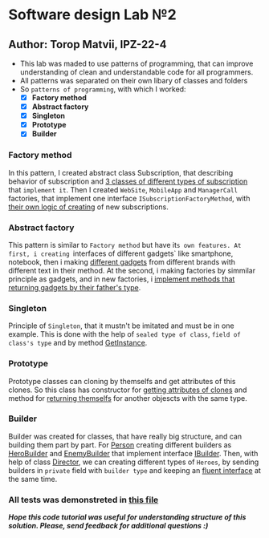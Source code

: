 # Software design Lab №2 
## Author: Torop Matvii, IPZ-22-4

- This lab was maded to use patterns of programming, that can improve understanding of clean and understandable code for all programmers.
- All patterns was separated on their own libary of classes and folders 
- So `patterns of programming`, with which I worked:
  - [x] **Factory method**
  - [x] **Abstract factory**
  - [x] **Singleton**
  - [x] **Prototype**
  - [x] **Builder**
### Factory method
In this pattern, I created abstract class Subscription, that describing behavior of subscription and [3 classes of different types of subscription](./Subscription/Subscriptions.cs#L19-L71) that `implement it`. Then I created `WebSite`, `MobileApp` and `ManagerCall` factories, that implement one interface `ISubscriptionFactoryMethod`, with [their own logic of creating](./Subscription/Factories.cs) of new subscriptions.
### Abstract factory
This pattern is similar to `Factory method` but have it`s own features. At first, i creating `interfaces of different gadgets` like smartphone, notebook, then i making [different gadgets](./AbstractFactory/Gadgets.cs#L18-L60) from different brands with different text in their method. At the second, i making factories by simmilar principle as gadgets, and in new factories, i [implement methods that returning gadgets by their father's type](./AbstractFactory/Factories.cs#L17-L50).
### Singleton
Principle of `Singleton`, that it mustn't be imitated and must be in one example. This is done with the help of `sealed type of class`, `field of class's type` and by method [GetInstance](./Singleton/Singleton.cs#L14-L27).
### Prototype
Prototype classes can cloning by themselfs and get attributes of this clones. So this class has constructor for [getting attributes of clones](./Prototypes/Prototypes.cs#L27-L38) and method for [returning themselfs](./Prototypes/Prototypes.cs#L40-L43) for another objescts with the same type.
### Builder
Builder was created for classes, that have really big structure, and can building them part by part. For [Person](./Builder/Person.cs) creating different builders as [HeroBuilder](./Builder/HeroBuilder.cs) and [EnemyBuilder](./Builder/EnemyBuilder.cs) that implement interface [IBuilder](./Builder/IBuilder.cs). Then, with help of class [Director](./Builder/Director.cs), we can creating different types of `Heroes`, by sending builders in `private` field with `builder type` and keeping an [fluent interface](./Builder/IBuilder.cs#L11-L16) at the same time. 

### All tests was demonstreted in [this file](./structure_test/Program.cs)
**_Hope this code tutorial was useful for understanding structure of this solution. Please, send feedback for additional questions :)_**
